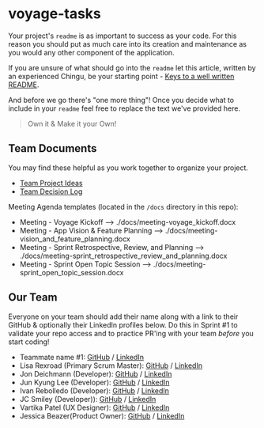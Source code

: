 # voyage-tasks

Your project's `readme` is as important to success as your code. For
this reason you should put as much care into its creation and maintenance
as you would any other component of the application.

If you are unsure of what should go into the `readme` let this article,
written by an experienced Chingu, be your starting point -
[Keys to a well written README](https://tinyurl.com/yk3wubft).

And before we go there's "one more thing"! Once you decide what to include
in your `readme` feel free to replace the text we've provided here.

> Own it & Make it your Own!

## Team Documents

You may find these helpful as you work together to organize your project.

- [Team Project Ideas](./docs/team_project_ideas.md)
- [Team Decision Log](./docs/team_decision_log.md)

Meeting Agenda templates (located in the `/docs` directory in this repo):

- Meeting - Voyage Kickoff --> ./docs/meeting-voyage_kickoff.docx
- Meeting - App Vision & Feature Planning --> ./docs/meeting-vision_and_feature_planning.docx
- Meeting - Sprint Retrospective, Review, and Planning --> ./docs/meeting-sprint_retrospective_review_and_planning.docx
- Meeting - Sprint Open Topic Session --> ./docs/meeting-sprint_open_topic_session.docx

## Our Team

Everyone on your team should add their name along with a link to their GitHub
& optionally their LinkedIn profiles below. Do this in Sprint #1 to validate
your repo access and to practice PR'ing with your team _before_ you start
coding!

- Teammate name #1: [GitHub](https://github.com/ghaccountname) / [LinkedIn](https://linkedin.com/in/liaccountname)
- Lisa Rexroad (Primary Scrum Master): [GitHub](https://github.com/lrexroad) / [LinkedIn](https://www.linkedin.com/in/lisa-rexroad-csm-sa-ccmp-b556511b/)
- Jon Deichmann (Developer): [GitHub](https://github.com/jcad57?tab=repositories) / [LinkedIn](https://www.linkedin.com/in/jon-deichmann/)
- Jun Kyung Lee (Developer): [GitHub](https://github.com/junlee0325) / [LinkedIn](https://www.linkedin.com/in/iam-junkyunglee/)
- Ivan Rebolledo (Developer): [GitHub](https://github.com/ivannissimrch) / [LinkedIn](https://www.linkedin.com/in/ivan-rebolledo-012b17244/)
- JC Smiley (Developer)): [GitHub](https://github.com/jcsmileyjr) / [LinkedIn](https://www.linkedin.com/in/jcsmileyjr/)
- Vartika Patel (UX Designer): [GitHub](https://github.com/vartika99) / [LinkedIn](https://www.linkedin.com/in/vartikapatel/)
- Jessica Beazer(Product Owner): [GitHub](https://github.com/jessanagilepmp) / [LinkedIn](https://linkedin.com/in/jessicabeazer)
